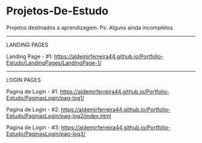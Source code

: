 # Projetos-De-Estudo
 Projetos destinados a aprendizagem. Ps: Alguns ainda incompletos

---------------------------------------------------------------------------------------
LANDING PAGES


Landing Page - #1:
https://aldemirferreira44.github.io/Portfolio-Estudo/LandingPages/LandingPage-1/

---------------------------------------------------------------------------------------
LOGIN PAGES

Pagina de Login - #1:
https://aldemirferreira44.github.io/Portfolio-Estudo/PaginasLogin/pag-log1/

Pagina de Login - #2:
https://aldemirferreira44.github.io/Portfolio-Estudo/PaginasLogin/pag-log2/index.html

Pagina de Login - #3:
https://aldemirferreira44.github.io/Portfolio-Estudo/PaginasLogin/pag-log3/
